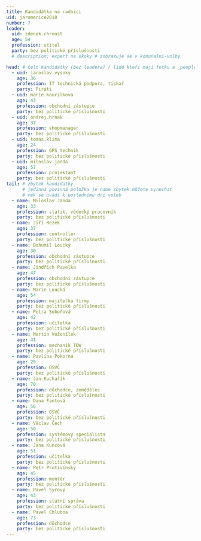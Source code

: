 ```yaml
---
title: Kandidátka na radnici
uid: jaromerice2018
number: 7
leader:
  uid: zdenek.chroust
  age: 54
  profession: učitel
  party: bez politické příslušnosti
  # description: expert na skoky # zobrazuje se v komunalni-volby

head: # čelo kandidátky (bez leadera) / lidé kteří mají fotku a _people/jmeno.md
  - uid: jaroslav.vysoky
    age: 36
    profession: IT technická podpora, tiskař
    party: Piráti
  - uid: marie.kourilkova
    age: 43
    profession: obchodní zástupce
    party: bez politické příslušnosti
  - uid: ondrej.hrnak
    age: 37
    profession: shopmanager
    party: bez politické příslušnosti
  - uid: tomas.klima
    age: 24
    profession: GPS technik
    party: bez politické příslušnosti
  - uid: miloslav.janda
    age: 57
    profession: projektant
    party: bez politické příslušnosti
tail: # zbytek kandidatky
      # jedinná povinná položka je name zbytek můžete vynechat
      # věk se uvádí k poslednímu dni voleb
  - name: Miloslav Janda
    age: 33
    profession: statik, vědecký pracovník
    party: bez politické příslušnosti
  - name: Jiří Rezek
    age: 37
    profession: controller
    party: bez politické příslušnosti
  - name: Bohumil Loucký
    age: 30
    profession: obchodní zástupce
    party: bez politické příslušnosti
  - name: Jindřich Pavelka
    age: 47
    profession: obchodní zástupce
    party: bez politické příslušnosti
  - name: Marie Loucká
    age: 54
    profession: majitelka firmy
    party: bez politické příslušnosti
  - name: Petra Soboňová
    age: 42
    profession: učitelka
    party: bez politické příslušnosti
  - name: Martin Voženílek
    age: 41
    profession: mechanik TDW
    party: bez politické příslušnosti 
  - name: Pavlína Pokorná
    age: 29
    profession: OSVČ
    party: bez politické příslušnosti
  - name: Jan Kuchařík
    age: 70
    profession: důchodce, zemědělec
    party: bez politické příslušnosti
  - name: Dana Fantová
    age: 56
    profession: OSVČ
    party: bez politické příslušnosti 
  - name: Václav Čech
    age: 50
    profession: systémový specialista
    party: bez politické příslušnosti
  - name: Jana Kuncová
    age: 51
    profession: učitelka
    party: bez politické příslušnosti
  - name: Petr Protivínský
    age: 45
    profession: montér
    party: bez politické příslušnosti
  - name: Pavel Syrový
    age: 43
    profession: státní správa
    party: bez politické příslušnosti
  - name: Pavel Chlubna
    age: 73
    profession: důchodce
    party: bez politické příslušnosti
---
```

